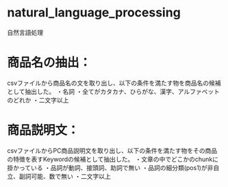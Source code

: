 # natural_language_processing
自然言語処理

# 商品名の抽出：
csvファイルから商品名の文を取り出し、以下の条件を満たす物を商品名の候補として抽出した。
・名詞
・全てがカタカナ、ひらがな、漢字、アルファベットのどれか
・二文字以上

# 商品説明文：
csvファイルからPC商品説明文を取り出し、以下の条件を満たす物をその商品の特徴を表すKeywordの候補として抽出した。
・文章の中でどこかのchunkに掛かっている
・品詞が動詞、接頭詞、助詞で無い
・品詞の細分類(pos1)が非自立、副詞可能、数で無い
・二文字以上

